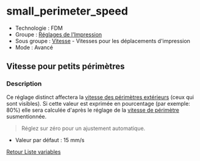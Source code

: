 # small_perimeter_speed

* Technologie : FDM
* Groupe : [Réglages de l'Impression](../print_settings/print_settings.md)
* Sous groupe : [Vitesse](../print_settings/print_settings.md#vitesse) - Vitesses pour les déplacements d'impression
* Mode : Avancé

## Vitesse pour petits périmètres

### Description

Ce réglage distinct affectera la [vitesse des périmètres extérieurs](perimeter_speed.md)  (ceux qui sont visibles).
Si cette valeur est exprimée en pourcentage (par exemple: 80%) elle sera calculée d'après le réglage de la [vitesse de périmètre](perimeter_speed.md) susmentionnée.

> Réglez sur zéro pour un ajustement automatique.

* Valeur par défaut : 15 mm/s

[Retour Liste variables](variable_list.md)